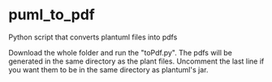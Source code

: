 # puml_to_pdf
Python script that converts plantuml files into pdfs

Download the whole folder and run the "toPdf.py". The pdfs will be generated in the same directory as the plant files. Uncomment the last line if you want them to be in the same directory as plantuml's jar.
